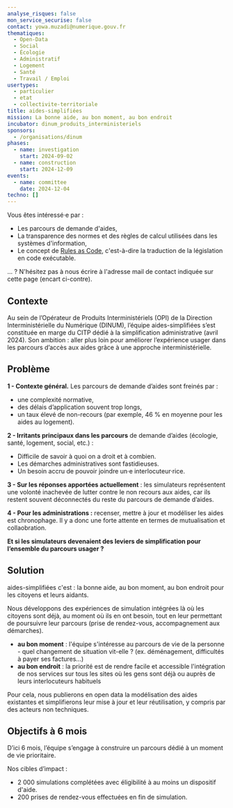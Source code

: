 ```yaml
---
analyse_risques: false
mon_service_securise: false
contact: yowa.muzadi@numerique.gouv.fr
thematiques:
  - Open-Data
  - Social
  - Écologie
  - Administratif
  - Logement
  - Santé
  - Travail / Emploi
usertypes:
  - particulier
  - etat
  - collectivite-territoriale
title: aides-simplifiées
mission: La bonne aide, au bon moment, au bon endroit
incubator: dinum_produits_interministeriels
sponsors:
  - /organisations/dinum
phases:
  - name: investigation
    start: 2024-09-02
  - name: construction
    start: 2024-12-09
events:
  - name: committee
    date: 2024-12-04
techno: []
---
```

Vous êtes intéressé·e par :
- Les parcours de demande d'aides,
- La transparence des normes et des règles de calcul utilisées dans les systèmes d'information,
- Le concept de [Rules as Code](https://www.oecd.org/fr/publications/dechiffrer-le-code_027bac0e-fr.html), c'est-à-dire la traduction de la législation en code exécutable.

... ? N'hésitez pas à nous écrire à l'adresse mail de contact indiquée sur cette page (encart ci-contre).

## Contexte

Au sein de l’Opérateur de Produits Interministériels (OPI) de la Direction Interministérielle du Numérique (DINUM), l’équipe aides-simplifiées s’est constituée en marge du CITP dédié à la simplification administrative (avril 2024). Son ambition : aller plus loin pour améliorer l’expérience usager dans les parcours d’accès aux aides grâce à une approche interministérielle.

## Problème

**1 - Contexte général.** Les parcours de demande d’aides sont freinés par :
- une complexité normative,
- des délais d’application souvent trop longs,
- un taux élevé de non-recours (par exemple, 46 % en moyenne pour les aides au logement).

**2 - Irritants principaux dans les parcours** de demande d’aides (écologie, santé, logement, social, etc.) :
- Difficile de savoir à quoi on a droit et à combien.
- Les démarches administratives sont fastidieuses.
- Un besoin accru de pouvoir joindre un·e interlocuteur·rice.

**3 - Sur les réponses apportées actuellement** : les simulateurs représentent une volonté inachevée de lutter contre le non recours aux aides, car ils restent souvent déconnectés du reste du parcours de demande d’aides. 

**4 - Pour les administrations :** recenser, mettre à jour et modéliser les aides est chronophage. Il y a donc une forte attente en termes de mutualisation et collaobration.

**Et si les simulateurs devenaient des leviers de simplification pour l’ensemble du parcours usager ?** 

## Solution

aides-simplifiées c'est : la bonne aide, au bon moment, au bon endroit pour les citoyens et leurs aidants. 

Nous développons des expériences de simulation intégrées là où les citoyens sont déjà, au moment où ils en ont besoin, tout en leur permettant de poursuivre leur parcours (prise de rendez-vous, accompagnement aux démarches).

* **au bon moment** : l'équipe s'intéresse au parcours de vie de la personne - quel changement de situation vit-elle ? (ex. déménagement, difficultés à payer ses factures...)
* **au bon endroit** : la priorité est de rendre facile et accessible l'intégration de nos services sur tous les sites où les gens sont déjà ou auprès de leurs interlocuteurs habituels
 
Pour cela, nous publierons en open data la modélisation des aides existantes et simplifierons leur mise à jour et leur réutilisation, y compris par des acteurs non techniques.

## Objectifs à 6 mois

D’ici 6 mois, l’équipe s’engage à construire un parcours dédié à un moment de vie prioritaire.

Nos cibles d’impact :
- 2 000 simulations complétées avec éligibilité à au moins un dispositif d'aide.
 - 200 prises de rendez-vous effectuées en fin de simulation.